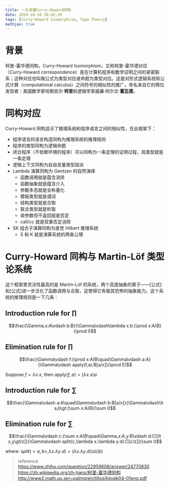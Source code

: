 ```yaml
---
title: 一文读懂Curry-Howard同构
date: 2019-10-10 10:42:29
tags: [Curry-Howard Isomorphism, Type Theory]
mathjax: true
---
```


# 背景

柯里-霍华德同构，Curry-Howard Isomorphism，又称柯里-霍华德对应（Curry-Howard correspondence）是在计算机程序和数学证明之间的紧密联系；这种对应也叫做公式为类型对应或命题为类型对应。这是对形式逻辑系统和公式计算（computational calculus）之间符号的相似性的推广。命名来自它的两位发现者：美国数学家哈斯凯尔·**柯里**和逻辑学家威廉·阿尔文·**霍瓦德**。

# 同构对应

Curry-Howard 同构显示了推理系统和程序语言之间的相似性，在此框架下：

- 程序语言的语言构造同构为推理系统的推理规则
- 程序的类型同构为逻辑命题
- 闭合程序（不依赖环境的程序）可以同构为一条定理的证明过程，其类型就是一条定理
- 逻辑上下文同构为自由变量类型指派
- Lambda 演算同构为 Gentzen 的自然演绎
	- 函数调用就是蕴含消除
	- 函数抽象就是蕴含介入
	- 参数多态就是全称量化
	- 模板类型就是谓词
	- 结构类型就是合取
	- 联合类型就是析取
	- 收参数但不返回就是否定
	- call/cc 就是双重否定消除
- SK 组合子演算同构为直觉 Hilbert 推理系统
	- S 和 K 就是演算系统的两条公理

# Curry-Howard 同构与 Martin-Löf 类型论系统

这个框架里灵活性最高的是 Martin-Löf 的系统，两个高度抽象的算子——[公式]和[公式]进一步泛化了函数调用与合取，这使得它有极其恐怖的抽象能力。这个系统的推理规则是一下几条：

## Introduction rule for $\prod$ 

$$\frac{\Gamma,x:A\vdash b:B}{\Gamma\vdash\lambda x.b:(\prod x:A)B}(\prod I)$$

## Elimination rule for $\prod$ 

$$\frac{\Gamma\vdash f:(\prod x:A)B\quad\Gamma\vdash a:A}{\Gamma\vdash apply(f,a):B[a/x]}(\prod E)$$

Suppose $f = \lambda x.x$, then $apply(f,a)=(\lambda x.x)a$ 

## Introduction rule for $\sum$ 

$$\frac{\Gamma\vdash a:A\quad\Gamma\vdash b:B[a/x]}{\Gamma\vdash\lt a,b\gt:(\sum x:A)B}(\sum I)$$

## Elimination rule for $\sum$ 

$$\frac{\Gamma\vdash c:(\sum x:A)B\quad\Gamma,x:A,y:B\vdash d:C[\lt x,y\gt/z]}{\Gamma\vdash split(c,\lambda x.\lambda y.d):C[c/z]}(\sum I)$$

where: $split(\lt a,b\gt,\lambda x.\lambda y.d)=(\lambda x.\lambda y.d)(a)(b)$ 


> reference
> https://www.zhihu.com/question/22959608/answer/24770830
> https://zh.wikipedia.org/zh-hans/柯里-霍华德同构
> http://www2.math.uu.se/~palmgren/tillog/klogik04-01eng.pdf
